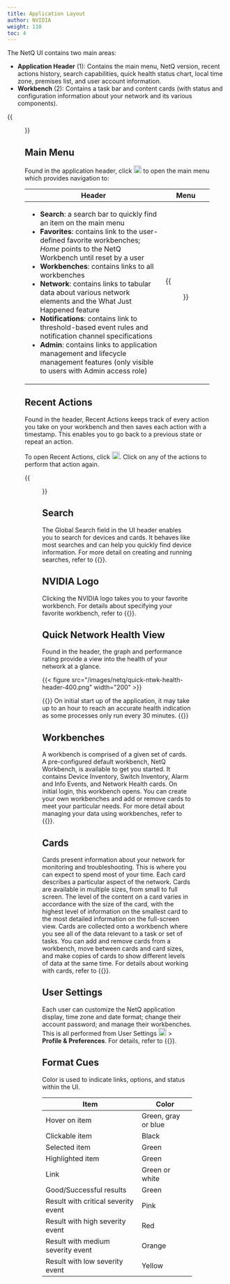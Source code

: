 ```yaml
---
title: Application Layout
author: NVIDIA
weight: 110
toc: 4
---
```

The NetQ UI contains two main areas:

- **Application Header** (1): Contains the main menu, NetQ version, recent actions history, search capabilities, quick health status chart, local time zone, premises list, and user account information.
- **Workbench** (2): Contains a task bar and content cards (with status and configuration information about your network and its various components).

{{<figure src="/images/netq/app-layout-cumulus-wb-areas-highlighted-400.png">}}

## Main Menu

Found in the application header, click <img src="https://icons.cumulusnetworks.com/01-Interface-Essential/03-Menu/navigation-menu.svg" height="18" width="18"/> to open the main menu which provides navigation to:

| Header | Menu |
| ------ | ---- |
| <ul><li><strong>Search</strong>: a search bar to quickly find an item on the main menu</li><li><strong>Favorites</strong>: contains link to the user-defined favorite workbenches; <em>Home</em> points to the NetQ Workbench until reset by a user</li><li><strong>Workbenches</strong>: contains links to all workbenches</li><li><strong>Network</strong>: contains links to tabular data about various network elements and the What Just Happened feature</li><li><strong>Notifications</strong>: contains link to threshold-based event rules and notification channel specifications</li><li><strong>Admin</strong>: contains links to application management and lifecycle management features (only visible to users with Admin access role)</li></ul> | {{<figure src="/images/netq/main-menu-admin-400.png" width="300">}} |

## Recent Actions

Found in the header, Recent Actions keeps track of every action you take on your workbench and then saves each action with a timestamp. This enables you to go back to a previous state or repeat an action.

To open Recent Actions, click <img src="https://icons.cumulusnetworks.com/05-Internet-Networks-Servers/01-Worldwide-Web/network-clock.svg" height="18" width="18"/>. Click on any of the actions to perform that action again.

{{<figure src="/images/netq/recent-actions-400.png" width="250" >}}

## Search

The Global Search field in the UI header enables you to search for devices and cards. It behaves like most searches and can help you quickly find device information. For more detail on creating and running searches, refer to {{<link title="Create and Run Searches">}}.

## NVIDIA Logo

Clicking the NVIDIA logo takes you to your favorite workbench. For details about specifying your favorite workbench, refer to {{<link title="Set User Preferences">}}.

## Quick Network Health View

Found in the header, the graph and performance rating provide a view into the health of your network at a glance.

{{< figure src="/images/netq/quick-ntwk-health-header-400.png" width="200" >}}

{{<notice note>}}
On initial start up of the application, it may take up to an hour to reach an accurate health indication as some processes only run every 30 minutes.
{{</notice>}}

## Workbenches

A workbench is comprised of a given set of cards. A pre-configured default workbench, NetQ Workbench, is available to get you started. It contains Device Inventory, Switch Inventory, Alarm and Info Events, and Network Health cards. On initial login, this workbench opens. You can create your own workbenches and add or remove cards to meet your particular needs. For more detail about managing your data using workbenches, refer to {{<link title="Focus Your Monitoring Using Workbenches">}}.

## Cards

Cards present information about your network for monitoring and troubleshooting. This is where you can expect to spend most of your time. Each card describes a particular aspect of the network. Cards are available in multiple sizes, from small to full screen. The level of the content on a card varies in accordance with the size of the card, with the highest level of information on the smallest card to the most detailed information on the full-screen view. Cards are collected onto a workbench where you see all of the data relevant to a task or set of tasks. You can add and remove cards from a workbench, move between cards and card sizes, and make copies of cards to show different levels of data at the same time. For details about working with cards, refer to {{<link url="Access-Data-with-Cards">}}.

## User Settings

Each user can customize the NetQ application display, time zone and date format; change their account password; and manage their workbenches. This is all performed from User Settings <img src="https://icons.cumulusnetworks.com/17-Users/19-Natural-Close%20Up-Single%20User-Man/single-man-circle.svg" height="18" width="18"/> > **Profile & Preferences**. For details, refer to {{<link title="Set User Preferences">}}.

## Format Cues

Color is used to indicate links, options, and status within the UI.

| Item | Color |
| ----- | ------ |
| Hover on item | Green, gray or blue |
| Clickable item  | Black |
| Selected item | Green |
| Highlighted item | Green |
| Link | Green or white |
| Good/Successful results | Green |
| Result with critical severity event | Pink |
| Result with high severity event | Red |
| Result with medium severity event | Orange |
| Result with low severity event | Yellow |

